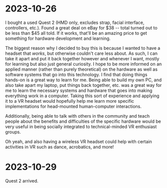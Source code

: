 # 2023-10-26

I bought a used Quest 2 (HMD only, excludes strap, facial interface, controllers, etc.). Found a great deal on eBay for $38 -- total turned out to be less than $45 all told. If it works, that'll be an amazing price to get something for hardware development and learning.

The biggest reason why I decided to buy this is because I wanted to have a headset that *works*, but otherwise couldn't care less about. As such, I can take it apart and put it back together however and whenever I want, mostly for learning but also just general curiosity. I hope to be more informed on an applied manner (rather than purely theoretical) on the hardware as well as software systems that go into this technology. I find that doing things hands-on is a great way to learn for me. Being able to build my own PC, and also take apart my laptop, put things back together, etc. was a great way for me to learn the necessary systems and hardware that goes into making everything work in a computer. Taking this sort of experience and applying it to a VR headset would hopefully help me learn more specific implementations for head-mounted human-computer interactions.

Additionally, being able to talk with others in the community and teach people about the benefits and difficulties of the specific hardware would be very useful in being socially integrated to technical-minded VR enthusiast groups.

Oh yeah, and also having a wireless VR headset could help with certain activities in VR such as dance, acrobatics, and more!

# 2023-10-29

Quest 2 arrived.